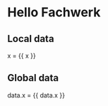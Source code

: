 <script setup>
const x = $ref(10);
</script>

# Hello Fachwerk

## Local data

<f-slider v-model="x" />

<f-math>x = {{ x }}</f-math>

## Global data

<f-slider v-model="data.x" />

<f-math>data.x = {{ data.x }}</f-math>
